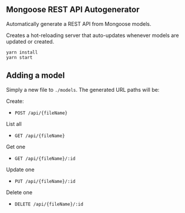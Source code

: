 ## Mongoose REST API Autogenerator

Automatically generate a REST API from Mongoose models.

Creates a hot-reloading server that auto-updates whenever models are updated or created.

```
yarn install
yarn start
```

## Adding a model

Simply a new file to `./models`.
The generated URL paths will be:

Create:

- `POST /api/{fileName}`

List all

- `GET /api/{fileName}`

Get one

- `GET /api/{fileName}/:id`

Update one

- `PUT /api/{fileName}/:id`

Delete one

- `DELETE /api/{fileName}/:id`
